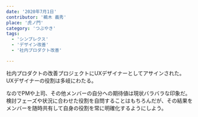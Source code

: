 ```yaml
---
date: '2020年7月1日'
contributor: '鵜木 義秀'
place: '虎ノ門'
category: 'つぶやき'
tags:
  - 'シンプレクス'
  - 'デザイン改善'
  - '社内プロダクト改善'

---
```


社内プロダクトの改善プロジェクトにUXデザイナーとしてアサインされた。
UXデザイナーの役割は多岐にわたる。

なのでPMや上司、その他メンバーの自分への期待値は現状バラバラな印象だ。
検討フェーズや状況に合わせた役割を自問することはもちろんだが、その結果をメンバーを随時共有して自身の役割を常に明確化するようにしよう。